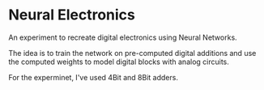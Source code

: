 # Neural Electronics

An experiment to recreate digital electronics using Neural Networks.

The idea is to train the network on pre-computed digital additions and use the computed weights to model digital blocks with analog circuits.

For the experminet, I've used 4Bit and 8Bit adders.
